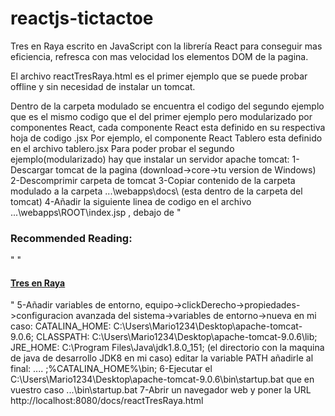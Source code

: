 # reactjs-tictactoe
Tres en Raya escrito en JavaScript con la librería React para conseguir mas eficiencia, refresca con mas velocidad los elementos DOM de la pagina.

El archivo reactTresRaya.html es el primer ejemplo que se puede probar offline y sin necesidad de instalar un tomcat.

Dentro de la carpeta modulado se encuentra el codigo del segundo ejemplo que es el mismo codigo que el del primer ejemplo pero
modularizado por componentes React, cada componente React esta definido en su respectiva hoja de codigo .jsx
Por ejemplo, el componente React Tablero esta definido en el archivo tablero.jsx
Para poder probar el segundo ejemplo(modularizado) hay que instalar un servidor apache tomcat:
1-Descargar tomcat de la pagina (download->core->tu version de Windows)
2-Descomprimir carpeta de tomcat
3-Copiar contenido de la carpeta modulado a la carpeta ...\webapps\docs\ (esta dentro de la carpeta del tomcat)
4-Añadir la siguiente linea de codigo en el archivo ...\webapps\ROOT\index.jsp , debajo de "<h3>Recommended Reading:</h3>"
  "<h4><a href="${tomcatDocUrl}reactTresRaya.html">Tres en Raya</a></h4>"
5-Añadir variables de entorno, equipo->clickDerecho->propiedades->configuracion avanzada del sistema->variables de entorno->nueva
  en mi caso:
  CATALINA_HOME: C:\Users\Mario1234\Desktop\apache-tomcat-9.0.6;
  CLASSPATH: C:\Users\Mario1234\Desktop\apache-tomcat-9.0.6\lib;
  JRE_HOME: C:\Program Files\Java\jdk1.8.0_151;     (el directorio con la maquina de java de desarrollo JDK8 en mi caso)
  editar la variable PATH añadirle al final: .... ;%CATALINA_HOME%\bin;
6-Ejecutar el C:\Users\Mario1234\Desktop\apache-tomcat-9.0.6\bin\startup.bat que en vuestro caso ...\bin\startup.bat
7-Abrir un navegador web y poner la URL http://localhost:8080/docs/reactTresRaya.html
